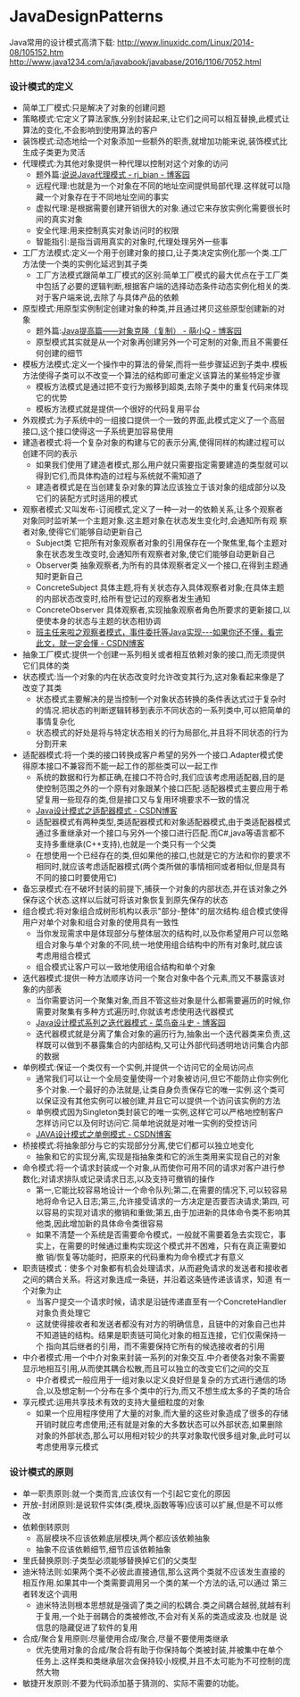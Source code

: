 # JavaDesignPatterns
Java常用的设计模式高清下载:
http://www.linuxidc.com/Linux/2014-08/105152.htm
http://www.java1234.com/a/javabook/javabase/2016/1106/7052.html


### 设计模式的定义
* 简单工厂模式:只是解决了对象的创建问题
* 策略模式:它定义了算法家族,分别封装起来,让它们之间可以相互替换,此模式让算法的变化,不会影响到使用算法的客户
* 装饰模式:动态地给一个对象添加一些额外的职责,就增加功能来说,装饰模式比生成子类更为灵活
* 代理模式:为其他对象提供一种代理以控制对这个对象的访问
   * 题外篇:[说说Java代理模式 - rj_bian - 博客园](https://www.cnblogs.com/chinajava/p/5880870.html) 
   * 远程代理:也就是为一个对象在不同的地址空间提供局部代理.这样就可以隐藏一个对象存在于不同地址空间的事实
   * 虚拟代理:是根据需要创建开销很大的对象.通过它来存放实例化需要很长时间的真实对象
   * 安全代理:用来控制真实对象访问时的权限
   * 智能指引:是指当调用真实的对象时,代理处理另外一些事
* 工厂方法模式:定义一个用于创建对象的接口,让子类决定实例化那一个类.工厂方法使一个类的实例化延迟到其子类
   * 工厂方法模式跟简单工厂模式的区别:简单工厂模式的最大优点在于工厂类中包括了必要的逻辑判断,根据客户端的选择动态条件动态实例化相关的类.
     对于客户端来说,去除了与具体产品的依赖
* 原型模式:用原型实例制定创建对象的种类,并且通过拷贝这些原型创建新的对象
   * 题外篇:[Java提高篇——对象克隆（复制） - 萌小Q - 博客园](https://www.cnblogs.com/Qian123/p/5710533.html)
   * 原型模式其实就是从一个对象再创建另外一个可定制的对象,而且不需要任何创建的细节 
* 模板方法模式:定义一个操作中的算法的骨架,而将一些步骤延迟到子类中.模板方法使得子类可以不改变一个算法的结构即可重定义该算法的某些特定步骤
   * 模板方法模式是通过把不变行为搬移到超类,去除子类中的重复代码来体现它的优势
   * 模板方法模式就是提供一个很好的代码复用平台
* 外观模式:为子系统中的一组接口提供一个一致的界面,此模式定义了一个高层接口,这个接口使得这一子系统更加容易使用
* 建造者模式:将一个复杂对象的构建与它的表示分离,使得同样的构建过程可以创建不同的表示
   * 如果我们使用了建造者模式,那么用户就只需要指定需要建造的类型就可以得到它们,而具体构造的过程与系统就不需知道了
   * 建造者模式是在当创建复杂对象的算法应该独立于该对象的组成部分以及它们的装配方式时适用的模式
* 观察者模式:又叫发布-订阅模式,定义了一种一对一的依赖关系,让多个观察者对象同时监听某一个主题对象.这主题对象在状态发生变化时,会通知所有观
  察者对象,使得它们能够自动更新自己
   * Subject类  它把所有对象观察者对象的引用保存在一个聚焦里,每个主题对象在状态发生改变时,会通知所有观察者对象,使它们能够自动更新自己
   * Observer类 抽象观察者,为所有的具体观察者定义一个接口,在得到主题通知时更新自己
   * ConcreteSubject 具体主题,将有关状态存入具体观察者对象;在具体主题的内部状态改变时,给所有登记过的观察者发生通知
   * ConcreteObserver 具体观察者,实现抽象观察者角色所要求的更新接口,以便使本身的状态与主题的状态相协调
   * [班主任来啦之观察者模式，事件委托等Java实现---如果你还不懂，看完此文，就一定会懂 - CSDN博客](http://blog.csdn.net/XIAXIA__/article/details/41803473) 
 * 抽象工厂模式:提供一个创建一系列相关或者相互依赖对象的接口,而无须提供它们具体的类
 * 状态模式:当一个对象的内在状态改变时允许改变其行为,这对象看起来像是了改变了其类
   * 状态模式主要解决的是当控制一个对象状态转换的条件表达式过于复杂时的情况.把状态的判断逻辑转移到表示不同状态的一系列类中,可以把简单的事情复杂化
   * 状态模式的好处是将与特定状态相关的行为局部化,并且将不同状态的行为分割开来
 * 适配器模式:将一个类的接口转换成客户希望的另外一个接口.Adapter模式使得原本接口不兼容而不能一起工作的那些类可以一起工作
   * 系统的数据和行为都正确,在接口不符合时,我们应该考虑用适配器,目的是使控制范围之外的一个原有对象跟某个接口匹配.适配器模式主要应用于希
     望复用一些现存的类,但是接口又与复用环境要求不一致的情况
   * [Java设计模式之适配器模式 - CSDN博客](http://blog.csdn.net/simplebam/article/details/78437774)
   * 适配器模式有两种类型,类适配器模式和对象适配器模式,由于类适配器模式通过多重继承对一个接口与另外一个接口进行匹配.而C#,java等语言都不
     支持多重继承(C++支持),也就是一个类只有一个父类
   * 在想使用一个已经存在的类,但如果他的接口,也就是它的方法和你的要求不相同时,就应该考虑适配器模式(两个类所做的事情相同或者相似,但是具有
     不同的接口时要使用它)
 * 备忘录模式:在不破坏封装的前提下,捕获一个对象的内部状态,并在该对象之外保存这个状态.这样以后就可将该对象恢复到原先保存的状态
 * 组合模式:将对象组合成树形机构以表示"部分-整体"的层次结构.组合模式使得用户对单个对象和组合对象的使用具有一致性
   * 当你发现需求中是体现部分与整体层次的结构时,以及你希望用户可以忽略组合对象与单个对象的不同,统一地使用组合结构中的所有对象时,就应该
     考虑用组合模式
   * 组合模式让客户可以一致地使用组合结构和单个对象
 * 迭代器模式:提供一种方法顺序访问一个聚合对象中各个元素,而又不暴露该对象的内部表
   * 当你需要访问一个聚集对象,而且不管这些对象是什么都需要遍历的时候,你需要对聚集有多种方式遍历时,你就该考虑使用迭代器模式
   * [Java设计模式系列之迭代器模式 - 菜鸟奋斗史 - 博客园]( https://www.cnblogs.com/ysw-go/p/5384516.html) 
   * 迭代器模式就是分离了集合对象的遍历行为,抽象出一个迭代器类来负责,这样既可以做到不暴露集合的内部结构,又可让外部代码透明地访问集合内部
     的数据
 * 单例模式:保证一个类仅有一个实例,并提供一个访问它的全局访问点
   * 通常我们可以让一个全局变量使得一个对象被访问,但它不能防止你实例化多个对象.一个最好的办法就是,让类自身负责保存它的唯一实例.这个类可
     以保证没有其他实例可以被创建,并且它可以提供一个访问该实例的方法
   * 单例模式因为Singleton类封装它的唯一实例,这样它可以严格地控制客户怎样访问它以及何时访问它.简单地说就是对唯一实例的受控访问
   * [JAVA设计模式之单例模式 - CSDN博客 ](http://blog.csdn.net/jason0539/article/details/23297037/)
 * 桥接模式:将抽象部分与它的实现部分分离,使它们都可以独立地变化
   * 抽象和它的实现分离,实现是指抽象类和它的派生类用来实现自己的对象
 * 命令模式:将一个请求封装成一个对象,从而使你可用不同的请求对客户进行参数化;对请求排队或记录请求日志,以及支持可撤销的操作
   * 第一,它能比较容易地设计一个命令队列;第二,在需要的情况下,可以较容易地将命令记入日志;第三,允许接受请求的一方决定是否要否决请求;第四,
     可以容易的实现对请求的撤销和重做;第五,由于加进新的具体命令类不影响其他类,因此增加新的具体命令类很容易
   * 如果不清楚一个系统是否需要命令模式，一般就不需要着急去实现它，事实上，在需要的时候通过重构实现这个模式并不困难，只有在真正需要如撤
     销/恢复等功能时，把原来的代码重构为命令模式才有意义
 * 职责链模式：使多个对象都有机会处理请求，从而避免请求的发送者和接收者之间的耦合关系。将这对象连成一条链，并沿着这条链传递该请求，知道
   有一个对象为止 
   * 当客户提交一个请求时候，请求是沿链传递直至有一个ConcreteHandler对象负责处理它
   * 这就使得接收者和发送者都没有对方的明确信息，且链中的对象自己也并不知道链的结构。结果是职责链可简化对象的相互连接，它们仅需保持一个
     指向其后继者的引用，而不需要保持它所有的候选接收者的引用
 * 中介者模式:用一个中介对象来封装一系列的对象交互.中介者使各对象不需要显示地相互引用,从而使其耦合松散,而且可以独立的改变它们之间的交互
   * 中介者模式一般应用于一组对象以定义良好但是复杂的方式进行通信的场合,以及想定制一个分布在多个类中的行为,而又不想生成太多的子类的场合
 * 享元模式:运用共享技术有效的支持大量细粒度的对象
    * 如果一个应用程序使用了大量的对象,而大量的这些对象造成了很多的存储开销时就应考虑使用;还有就是对象的大多数状态可以外部状态,如果删除
      对象的外部状态,那么可以用相对较少的共享对象取代很多组对象,此时可以考虑使用享元模式  
 


### 设计模式的原则
* 单一职责原则:就一个类而言,应该仅有一个引起它变化的原因
* 开放-封闭原则:是说软件实体(类,模块,函数等等)应该可以扩展,但是不可以修改
* 依赖倒转原则
  * 高层模块不应该依赖底层模块,两个都应该依赖抽象
  * 抽象不应该依赖细节,细节应该依赖抽象
* 里氏替换原则:子类型必须能够替换掉它们的父类型
* 迪米特法则:如果两个类不必彼此直接通信,那么这两个类就不应该发生直接的相互作用.如果其中一个类需要调用另一个类的某一个方法的话,可以通过
  第三者转发这个调用
   * 迪米特法则根本思想就是强调了类之间的松耦合.类之间耦合越弱,就越有利于复用,一个处于弱耦合的类被修改,不会对有关系的类造成波及.也就是
      说信息的隐藏促进了软件的复用
* 合成/聚合复用原则:尽量使用合成/聚合,尽量不要使用类继承
   * 优先使用对象的合成/聚合将有助于你保持每个类被封装,并被集中在单个任务上.这样类和类继承层次会保持较小规模,并且不太可能为不可控制的庞
     然大物
* 敏捷开发原则:不要为代码添加基于猜测的、实际不需要的功能。
       
   
